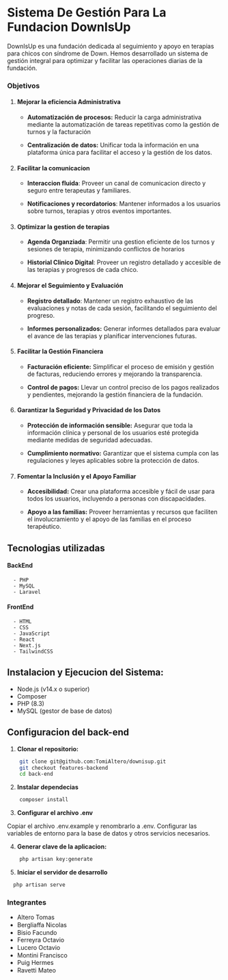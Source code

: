 # Sistema De Gestión Para La Fundacion DownIsUp
DownIsUp es una fundación dedicada al seguimiento y apoyo en terapias para chicos con síndrome de Down. Hemos desarrollado un sistema de gestión integral para optimizar y facilitar las operaciones diarias de la fundación.



### Objetivos

1. #### Mejorar la eficiencia Administrativa
    - **Automatización de procesos:** Reducir la carga administrativa mediante la automatización de tareas repetitivas como la gestión de turnos y la facturación
    

    - **Centralización de datos:** Unificar toda la información en una plataforma única para facilitar el acceso y la gestión de los datos.    

2. #### Facilitar la comunicacion
    - **Interaccion fluida**: Proveer un canal de comunicacion directo y seguro entre terapeutas y familiares.


    - **Notificaciones y recordatorios**: Mantener informados a los usuarios sobre turnos, terapias y otros eventos importantes.

3. #### Optimizar la gestion de terapias 
    - **Agenda Organziada**: Permitir una gestion eficiente de los turnos y sesiones de terapia, minimizando conflictos de horarios

    - **Historial Clinico Digital**: Proveer un registro detallado y accesible de las terapias y progresos de cada chico.

4. #### Mejorar el Seguimiento y Evaluación
    - **Registro detallado**: Mantener un registro exhaustivo de las evaluaciones y notas de cada sesión, facilitando el seguimiento del progreso.


    - **Informes personalizados:** Generar informes detallados para evaluar el avance de las terapias y planificar intervenciones futuras.

5. #### Facilitar la Gestión Financiera
    - **Facturación eficiente:** Simplificar el proceso de emisión y gestión de facturas, reduciendo errores y mejorando la transparencia.


    - **Control de pagos:** Llevar un control preciso de los pagos realizados y pendientes, mejorando la gestión financiera de la fundación.

6. #### Garantizar la Seguridad y Privacidad de los Datos
    - **Protección de información sensible:** Asegurar que toda la información clínica y personal de los usuarios esté protegida mediante medidas de seguridad adecuadas.


    - **Cumplimiento normativo:** Garantizar que el sistema cumpla con las regulaciones y leyes aplicables sobre la protección de datos.

7. #### Fomentar la Inclusión y el Apoyo Familiar
    - **Accesibilidad:** Crear una plataforma accesible y fácil de usar para todos los usuarios, incluyendo a personas con discapacidades.


    - **Apoyo a las familias:** Proveer herramientas y recursos que faciliten el involucramiento y el apoyo de las familias en el proceso terapéutico.


## Tecnologias utilizadas
#### BackEnd
      - PHP
      - MySQL
      - Laravel

#### FrontEnd
      - HTML
      - CSS
      - JavaScript
      - React
      - Next.js
      - TailwindCSS


## Instalacion y Ejecucion del Sistema:
  - Node.js (v14.x o superior)
  - Composer
  - PHP (8.3)
  - MySQL (gestor de base de datos)
  


## Configuracion del back-end
  
1. **Clonar el repositorio:**

```bash
    git clone git@github.com:TomiAltero/downisup.git 
    git checkout features-backend
    cd back-end
```


2. **Instalar dependecias**  

```bash
    composer install
```

3. **Configurar el archivo .env**

  Copiar el archivo .env.example y renombrarlo a .env. Configurar las variables de entorno para la base de datos y otros servicios necesarios.


4. **Generar clave de la aplicacion:**

```bash
    php artisan key:generate
```

5. **Iniciar el servidor de desarrollo**

```bash
  php artisan serve
```



### Integrantes 

- Altero Tomas <a href="#"><img align="center" src="https://raw.githubusercontent.com/rahuldkjain/github-profile-readme-generator/master/src/images/icons/Social/linked-in-alt.svg" height="15" width="30"/></a>
- Bergliaffa Nicolas <a href="#"><img align="center" src="https://raw.githubusercontent.com/rahuldkjain/github-profile-readme-generator/master/src/images/icons/Social/linked-in-alt.svg" height="15" width="30"/></a>
- Bisio Facundo <a href="#"><img align="center" src="https://raw.githubusercontent.com/rahuldkjain/github-profile-readme-generator/master/src/images/icons/Social/linked-in-alt.svg"  height="15" width="30"/></a>
- Ferreyra Octavio <a href="#"><img align="center" src="https://raw.githubusercontent.com/rahuldkjain/github-profile-readme-generator/master/src/images/icons/Social/linked-in-alt.svg"  height="15" width="30"/></a>
- Lucero Octavio <a href="#"><img align="center" src="https://raw.githubusercontent.com/rahuldkjain/github-profile-readme-generator/master/src/images/icons/Social/linked-in-alt.svg"  height="15" width="30"/></a>
- Montini Francisco <a href="#"><img align="center" src="https://raw.githubusercontent.com/rahuldkjain/github-profile-readme-generator/master/src/images/icons/Social/linked-in-alt.svg"  height="15" width="30"/></a>
- Puig Hermes <a href="#"><img align="center" src="https://raw.githubusercontent.com/rahuldkjain/github-profile-readme-generator/master/src/images/icons/Social/linked-in-alt.svg"  height="15" width="30"/></a>
- Ravetti Mateo <a href="#"><img align="center" src="https://raw.githubusercontent.com/rahuldkjain/github-profile-readme-generator/master/src/images/icons/Social/linked-in-alt.svg"  height="15" width="30"/></a>
